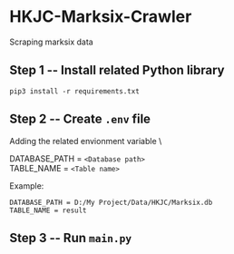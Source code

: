 # HKJC-Marksix-Crawler
Scraping marksix data

## Step 1 -- Install related Python library
```
pip3 install -r requirements.txt
```

## Step 2 -- Create `.env` file
Adding the related envionment variable \

DATABASE_PATH = `<Database path>` \
TABLE_NAME = `<Table name>`

Example:
```
DATABASE_PATH = D:/My Project/Data/HKJC/Marksix.db
TABLE_NAME = result
```

## Step 3 -- Run `main.py`
